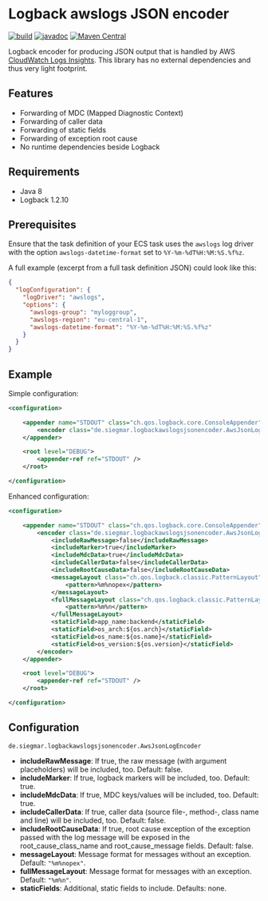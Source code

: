 # Logback awslogs JSON encoder

[![build](https://github.com/osiegmar/logback-awslogs-json-encoder/actions/workflows/build.yml/badge.svg?branch=master)](https://github.com/osiegmar/logback-awslogs-json-encoder/actions/workflows/build.yml)
[![javadoc](https://javadoc.io/badge2/de.siegmar/logback-awslogs-json-encoder/javadoc.svg)](https://javadoc.io/doc/de.siegmar/logback-awslogs-json-encoder)
[![Maven Central](https://img.shields.io/maven-central/v/de.siegmar/logback-awslogs-json-encoder.svg)](https://search.maven.org/artifact/de.siegmar/logback-awslogs-json-encoder)

Logback encoder for producing JSON output that is handled by
AWS [CloudWatch Logs Insights](https://docs.aws.amazon.com/AmazonCloudWatch/latest/logs/AnalyzingLogData.html). This
library has no external dependencies and thus very light footprint.

## Features

- Forwarding of MDC (Mapped Diagnostic Context)
- Forwarding of caller data
- Forwarding of static fields
- Forwarding of exception root cause
- No runtime dependencies beside Logback

## Requirements

- Java 8
- Logback 1.2.10

## Prerequisites

Ensure that the task definition of your ECS task uses the `awslogs` log driver with 
the option `awslogs-datetime-format` set to `%Y-%m-%dT%H:%M:%S.%f%z`.

A full example (excerpt from a full task definition JSON) could look like this:

```json
{
  "logConfiguration": {
    "logDriver": "awslogs",
    "options": {
      "awslogs-group": "myloggroup",
      "awslogs-region": "eu-central-1",
      "awslogs-datetime-format": "%Y-%m-%dT%H:%M:%S.%f%z"
    }
  }
}
```

## Example

Simple configuration:

```xml
<configuration>

    <appender name="STDOUT" class="ch.qos.logback.core.ConsoleAppender">
        <encoder class="de.siegmar.logbackawslogsjsonencoder.AwsJsonLogEncoder"/>
    </appender>

    <root level="DEBUG">
        <appender-ref ref="STDOUT" />
    </root>

</configuration>
```

Enhanced configuration:

```xml
<configuration>

    <appender name="STDOUT" class="ch.qos.logback.core.ConsoleAppender">
        <encoder class="de.siegmar.logbackawslogsjsonencoder.AwsJsonLogEncoder">
            <includeRawMessage>false</includeRawMessage>
            <includeMarker>true</includeMarker>
            <includeMdcData>true</includeMdcData>
            <includeCallerData>false</includeCallerData>
            <includeRootCauseData>false</includeRootCauseData>
            <messageLayout class="ch.qos.logback.classic.PatternLayout">
                <pattern>%m%nopex</pattern>
            </messageLayout>
            <fullMessageLayout class="ch.qos.logback.classic.PatternLayout">
                <pattern>%m%n</pattern>
            </fullMessageLayout>
            <staticField>app_name:backend</staticField>
            <staticField>os_arch:${os.arch}</staticField>
            <staticField>os_name:${os.name}</staticField>
            <staticField>os_version:${os.version}</staticField>
        </encoder>
    </appender>

    <root level="DEBUG">
        <appender-ref ref="STDOUT" />
    </root>

</configuration>
```

## Configuration

`de.siegmar.logbackawslogsjsonencoder.AwsJsonLogEncoder`

* **includeRawMessage**: If true, the raw message (with argument placeholders) will be included, too.
  Default: false.
* **includeMarker**: If true, logback markers will be included, too. Default: true.
* **includeMdcData**: If true, MDC keys/values will be included, too. Default: true.
* **includeCallerData**: If true, caller data (source file-, method-, class name and line) will be
  included, too. Default: false.
* **includeRootCauseData**: If true, root cause exception of the exception passed with the log
   message will be exposed in the root_cause_class_name and root_cause_message fields.
   Default: false.
* **messageLayout**: Message format for messages without an exception. Default: `"%m%nopex"`.
* **fullMessageLayout**: Message format for messages with an exception. Default: `"%m%n"`.
* **staticFields**: Additional, static fields to include. Defaults: none.
